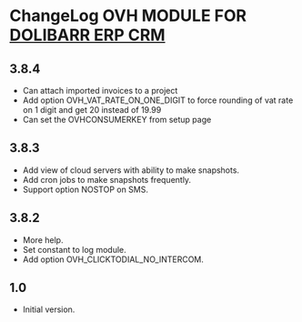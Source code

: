 # ChangeLog OVH MODULE FOR <a href="https://www.dolibarr.org">DOLIBARR ERP CRM</a>

## 3.8.4

* Can attach imported invoices to a project
* Add option OVH_VAT_RATE_ON_ONE_DIGIT to force rounding of vat rate on 1 digit and get 20 instead of 19.99
* Can set the OVHCONSUMERKEY from setup page

## 3.8.3

* Add view of cloud servers with ability to make snapshots.
* Add cron jobs to make snapshots frequently.
* Support option NOSTOP on SMS.

## 3.8.2

* More help.
* Set constant to log module.
* Add option OVH_CLICKTODIAL_NO_INTERCOM.

## 1.0

* Initial version.